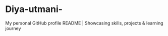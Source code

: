 # Diya-utmani-
My personal GitHub profile README | Showcasing skills, projects &amp; learning journey  
